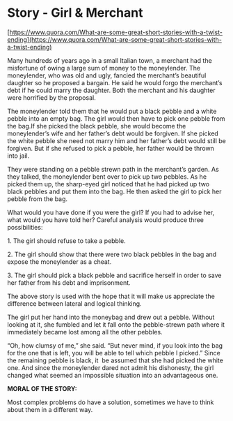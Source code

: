 # Story - Girl & Merchant

[https://www.quora.com/What-are-some-great-short-stories-with-a-twist-ending](https://www.quora.com/What-are-some-great-short-stories-with-a-twist-ending)

Many hundreds of years ago in a small Italian town, a merchant had the misfortune of owing a large sum of money to the moneylender. The moneylender, who was old and ugly, fancied the merchant’s beautiful daughter so he proposed a bargain. He said he would forgo the merchant’s debt if he could marry the daughter. Both the merchant and his daughter were horrified by the proposal.  
  
The moneylender told them that he would put a black pebble and a white pebble into an empty bag. The girl would then have to pick one pebble from the bag.If she picked the black pebble, she would become the moneylender’s wife and her father’s debt would be forgiven. If she picked the white pebble she need not marry him and her father’s debt would still be forgiven. But if she refused to pick a pebble, her father would be thrown into jail.  
  
They were standing on a pebble strewn path in the merchant’s garden. As they talked, the moneylender bent over to pick up two pebbles. As he picked them up, the sharp-eyed girl noticed that he had picked up two black pebbles and put them into the bag. He then asked the girl to pick her pebble from the bag.  
  
What would you have done if you were the girl? If you had to advise her, what would you have told her? Careful analysis would produce three possibilities:  
  
1\. The girl should refuse to take a pebble.  
  
2\. The girl should show that there were two black pebbles in the bag and expose the moneylender as a cheat.  
  
3\. The girl should pick a black pebble and sacrifice herself in order to save her father from his debt and imprisonment.  
  
The above story is used with the hope that it will make us appreciate the difference between lateral and logical thinking.  
  
The girl put her hand into the moneybag and drew out a pebble. Without looking at it, she fumbled and let it fall onto the pebble-strewn path where it immediately became lost among all the other pebbles.  
  
“Oh, how clumsy of me,” she said. “But never mind, if you look into the bag for the one that is left, you will be able to tell which pebble I picked.” Since the remaining pebble is black, it  be assumed that she had picked the white one. And since the moneylender dared not admit his dishonesty, the girl changed what seemed an impossible situation into an advantageous one.  
  
**MORAL OF THE STORY:** 

Most complex problems do have a solution, sometimes we have to think about them in a different way.
